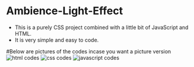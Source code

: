 # Ambience-Light-Effect
* This is a purely CSS project combined with a little bit of JavaScript and HTML.
* It is very simple and easy to code.

#Below are pictures of the codes incase you want a picture version
![html codes](https://user-images.githubusercontent.com/31933724/142701312-56886612-2bfc-49c1-be68-c6278a53ff14.png)
![css codes](https://user-images.githubusercontent.com/31933724/142701301-7b4cf70d-930f-4b5e-b7e3-df23689a42f3.png)
![javascript codes](https://user-images.githubusercontent.com/31933724/142701384-dd355540-70a1-41c7-9f52-8b3fc239c176.png)
